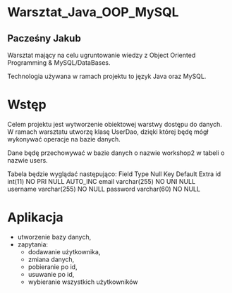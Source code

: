 # Warsztat_Java_OOP_MySQL
## Pacześny Jakub
Warsztat mający na celu ugruntowanie wiedzy z Object Oriented Programming &amp; MySQL/DataBases.

Technologia używana w ramach projektu to język Java oraz MySQL.
# Wstęp
Celem projektu jest wytworzenie obiektowej warstwy dostępu do danych. W ramach warsztatu utworzę klasę UserDao, 
dzięki której będę mógł wykonywać operacje na bazie danych.

Dane będę przechowywać w bazie danych o nazwie workshop2 w tabeli o nazwie users.

Tabela będzie wyglądać następująco:
Field       Type            Null    Key     Default     Extra
id          int(11)         NO      PRI     NULL        AUTO_INC
email       varchar(255)    NO      UNI     NULL        
username    varchar(255)    NO              NULL
password    varchar(60)     NO              NULL        

# Aplikacja
- utworzenie bazy danych,
- zapytania:
    + dodawanie użytkownika,
    + zmiana danych,
    + pobieranie po id,
    + usuwanie po id,
    + wybieranie wszystkich użytkowników
